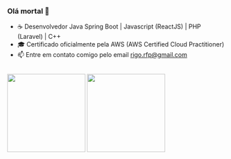 ### Olá mortal 👋

- ☕ Desenvolvedor Java Spring Boot | Javascript (ReactJS) | PHP (Laravel) | C++
- 🎓 Certificado oficialmente pela AWS (AWS Certified Cloud Practitioner)
- 📫 Entre em contato comigo pelo email rigo.rfp@gmail.com
##

<div>
  <img height="180em" src="https://github-readme-stats.vercel.app/api?username=Rigobertto&show_icons=true&theme=tokyonight" />
   <img height="180em" src="https://github-readme-stats.vercel.app/api/top-langs/?username=Rigobertto&layout=compact&theme=tokyonight" />
</div>
